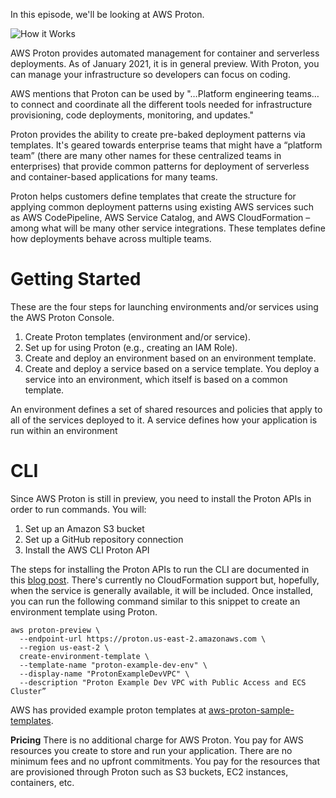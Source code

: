 In this episode, we'll be looking at AWS Proton.

![How it Works](https://github.com/PaulDuvall/aws-5-mins/_img/proton-how-it-works.png)

AWS Proton provides automated management for container and serverless deployments. As of January 2021, it is in general preview. With Proton, you can manage your infrastructure so developers can focus on coding.

AWS mentions that Proton can be used by "…Platform engineering teams…to connect and coordinate all the different tools needed for infrastructure provisioning, code deployments, monitoring, and updates."

Proton provides the ability to create pre-baked deployment patterns via templates. It's geared towards enterprise teams that might have a “platform team” (there are many other names for these centralized teams in enterprises) that provide common patterns for deployment of serverless and container-based applications for many teams. 

Proton helps customers define templates that create the structure for applying common deployment patterns using existing AWS services such as AWS CodePipeline, AWS Service Catalog, and AWS CloudFormation – among what will be many other service integrations. These templates define how deployments behave across multiple teams. 

# Getting Started
These are the four steps for launching environments and/or services using the AWS Proton Console.

1. Create Proton templates (environment and/or service).
1. Set up for using Proton (e.g., creating an IAM Role).
1. Create and deploy an environment based on an environment template.
1. Create and deploy a service based on a service template. You deploy a service into an environment, which itself is based on a common template. 

An environment defines a set of shared resources and policies that apply to all of the services deployed to it. A service defines how your application is run within an environment

# CLI
Since AWS Proton is still in preview, you need to install the Proton APIs in order to run commands. You will:

1. Set up an Amazon S3 bucket
1. Set up a GitHub repository connection
1. Install the AWS CLI Proton API

The steps for installing the Proton APIs to run the CLI are documented in this [blog post](https://aws.amazon.com/blogs/containers/intro-to-aws-proton/). There's currently no CloudFormation support but, hopefully, when the service is generally available, it will be included. Once installed, you can run the following command similar to this snippet to create an environment template using Proton.

```
aws proton-preview \
  --endpoint-url https://proton.us-east-2.amazonaws.com \
  --region us-east-2 \
  create-environment-template \
  --template-name "proton-example-dev-env" \
  --display-name "ProtonExampleDevVPC" \
  --description "Proton Example Dev VPC with Public Access and ECS Cluster”
```

AWS has provided example proton templates at [aws-proton-sample-templates](https://github.com/aws-samples/aws-proton-sample-templates).

**Pricing**
There is no additional charge for AWS Proton. You pay for AWS resources you create to store and run your application. There are no minimum fees and no upfront commitments. You pay for the resources that are provisioned through Proton such as S3 buckets, EC2 instances, containers, etc. 
